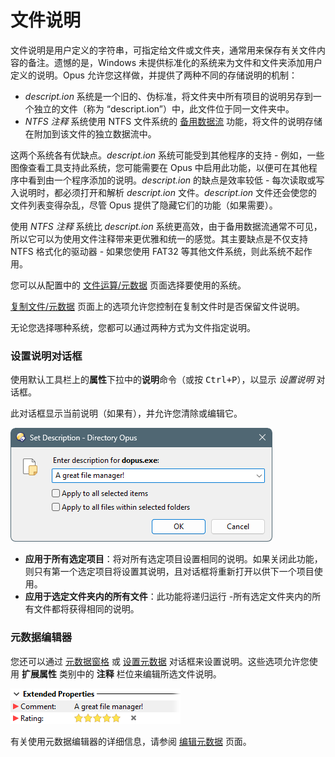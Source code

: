 # 文件说明

文件说明是用户定义的字符串，可指定给文件或文件夹，通常用来保存有关文件内容的备注。遗憾的是，Windows 未提供标准化的系统来为文件和文件夹添加用户定义的说明。Opus 允许您这样做，并提供了两种不同的存储说明的机制：

- *descript.ion* 系统是一个旧的、伪标准，将文件夹中所有项目的说明另存到一个独立的文件（称为 “descript.ion”）中，此文件位于同一文件夹中。
- *NTFS 注释* 系统使用 NTFS 文件系统的 [备用数据流](http://en.wikipedia.org/wiki/Alternate_Data_Stream#NTFS) 功能，将文件的说明存储在附加到该文件的独立数据流中。

这两个系统各有优缺点。*descript.ion* 系统可能受到其他程序的支持 - 例如，一些图像查看工具支持此系统，您可能需要在 Opus 中启用此功能，以便可在其他程序中看到由一个程序添加的说明。*descript.ion* 的缺点是效率较低 - 每次读取或写入说明时，都必须打开和解析 *descript.ion* 文件。*descript.ion* 文件还会使您的文件列表变得杂乱，尽管 Opus 提供了隐藏它们的功能（如果需要）。

使用 *NTFS 注释* 系统比 *descript.ion* 系统更高效，由于备用数据流通常不可见，所以它可以为使用文件注释带来更优雅和统一的感觉。其主要缺点是不仅支持 NTFS 格式化的驱动器 - 如果您使用 FAT32 等其他文件系统，则此系统不起作用。

您可以从配置中的 [文件运算/元数据](/Manual/preferences/preferences_categories/file_operations/metadata/README.zh.md) 页面选择要使用的系统。

[复制文件/元数据](/Manual/preferences/preferences_categories/file_operations/copying_files/metadata.zh.md) 页面上的选项允许您控制在复制文件时是否保留文件说明。

无论您选择哪种系统，您都可以通过两种方式为文件指定说明。

### 设置说明对话框

使用默认工具栏上的**属性**下拉中的**说明**命令（或按 <kbd>Ctrl+P</kbd>），以显示 *设置说明* 对话框。

此对话框显示当前说明（如果有），并允许您清除或编辑它。

![](/Manual/images/media/13/setdesc_menu_001.png)

- **应用于所有选定项目**：将对所有选定项目设置相同的说明。如果关闭此功能，则只有第一个选定项目将设置其说明，且对话框将重新打开以供下一个项目使用。
- **应用于选定文件夹内的所有文件**：此功能将递归运行 -所有选定文件夹内的所有文件都将获得相同的说明。

### 元数据编辑器

您还可以通过 [元数据窗格](/Manual/basic_concepts/the_lister/metadata_pane.zh.md) 或 [设置元数据](editing_metadata/README.zh.md) 对话框来设置说明。这些选项允许您使用 **扩展属性** 类别中的 **注释** 栏位来编辑所选文件说明。

![](/Manual/images/media/13/meta_desc.png)

有关使用元数据编辑器的详细信息，请参阅 [编辑元数据](editing_metadata/README.zh.md) 页面。